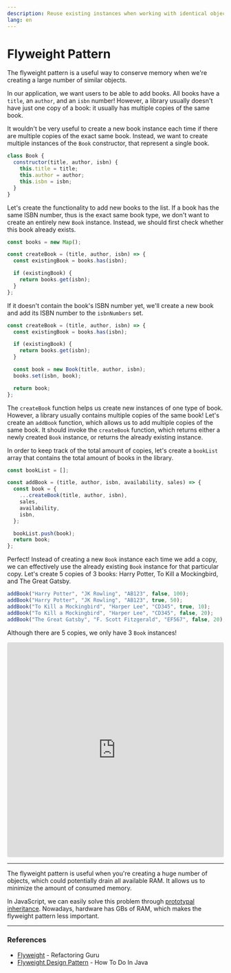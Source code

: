 ```yaml
---
description: Reuse existing instances when working with identical objects
lang: en
---
```

# Flyweight Pattern

The flyweight pattern is a useful way to conserve memory when we're creating a large number of similar objects.

In our application, we want users to be able to add books. All books have a `title`, an `author`, and an `isbn` number! However, a library usually doesn't have just one copy of a book: it usually has multiple copies of the same book.

It wouldn't be very useful to create a new book instance each time if there are multiple copies of the exact same book. Instead, we want to create multiple instances of the `Book` constructor, that represent a single book.

```js
class Book {
  constructor(title, author, isbn) {
    this.title = title;
    this.author = author;
    this.isbn = isbn;
  }
}
```

Let's create the functionality to add new books to the list. If a book has the same ISBN number, thus is the exact same book type, we don't want to create an entirely new `Book` instance. Instead, we should first check whether this book already exists.

```js
const books = new Map();

const createBook = (title, author, isbn) => {
  const existingBook = books.has(isbn);

  if (existingBook) {
    return books.get(isbn);
  }
};
```

If it doesn't contain the book's ISBN number yet, we'll create a new book and add its ISBN number to the `isbnNumbers` set.

```js
const createBook = (title, author, isbn) => {
  const existingBook = books.has(isbn);

  if (existingBook) {
    return books.get(isbn);
  }

  const book = new Book(title, author, isbn);
  books.set(isbn, book);

  return book;
};
```

The `createBook` function helps us create new instances of one type of book. However, a library usually contains multiple copies of the same book! Let's create an `addBook` function, which allows us to add multiple copies of the same book. It should invoke the `createBook` function, which returns either a newly created `Book` instance, or returns the already existing instance.

In order to keep track of the total amount of copies, let's create a
`bookList` array that contains the total amount of books in the library.

```js
const bookList = [];

const addBook = (title, author, isbn, availability, sales) => {
  const book = {
    ...createBook(title, author, isbn),
    sales,
    availability,
    isbn,
  };

  bookList.push(book);
  return book;
};
```

Perfect! Instead of creating a new `Book` instance each time we add a copy, we can effectively use the already existing `Book` instance for that particular copy. Let's create 5 copies of 3 books: Harry Potter, To Kill a Mockingbird, and The Great Gatsby.

```js
addBook("Harry Potter", "JK Rowling", "AB123", false, 100);
addBook("Harry Potter", "JK Rowling", "AB123", true, 50);
addBook("To Kill a Mockingbird", "Harper Lee", "CD345", true, 10);
addBook("To Kill a Mockingbird", "Harper Lee", "CD345", false, 20);
addBook("The Great Gatsby", "F. Scott Fitzgerald", "EF567", false, 20);
```

Although there are 5 copies, we only have 3 `Book` instances!

<iframe src="https://codesandbox.io/embed/m5c31?view=Editor+%2B+Preview"
     style="width:100%; height: 500px; border:0; border-radius: 4px; overflow:hidden;"
     title="flyweight-pattern-1"
     allow="accelerometer; ambient-light-sensor; camera; encrypted-media; geolocation; gyroscope; hid; microphone; midi; payment; usb; vr; xr-spatial-tracking"
     sandbox="allow-forms allow-modals allow-popups allow-presentation allow-same-origin allow-scripts"
   ></iframe>

------------------------------------------------------------------------

The flyweight pattern is useful when you're creating a huge number of objects, which could potentially drain all available RAM. It allows us to minimize the amount of consumed memory.

In JavaScript, we can easily solve this problem through [prototypal inheritance](https://developer.mozilla.org/en-US/docs/Web/JavaScript/Inheritance_and_the_prototype_chain). Nowadays, hardware has GBs of RAM, which makes the flyweight pattern less important.

------------------------------------------------------------------------

### References

-   [Flyweight](https://refactoring.guru/design-patterns/flyweight) - Refactoring Guru
-   [Flyweight Design Pattern](https://howtodoinjava.com/design-patterns/structural/flyweight-design-pattern) - How To Do In Java
